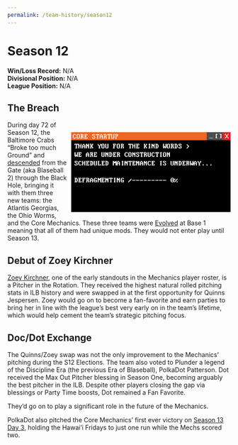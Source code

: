 ```yaml
---
permalink: /team-history/season12
---
```


# Season 12
**Win/Loss Record:** N/A  
**Divisional Position:** N/A  
**League Position:** N/A

## The Breach 

<img src="../assets/coreStartup.png" style="float: right; padding-left: 10px; padding-top: 25px"  width="360" 
alt="Hello World!">

During day 72 of Season 12, the Baltimore Crabs “Broke too much Ground” and [descended](https://www.blaseball.wiki/w/Ascension#Decension) 
from the Gate (aka Blaseball 2) through the Black Hole, bringing it with them three new teams: the Atlantis Georgias, 
the Ohio Worms, and the Core Mechanics. These three teams were [Evolved](https://www.blaseball.wiki/w/Evolution) at Base
1 meaning that all of them had unique mods. They would not enter play until Season 13.

## Debut of Zoey Kirchner

[Zoey Kirchner](/players/zoey-kirchner), one of the early standouts in the Mechanics player roster, is a Pitcher in the 
Rotation. They received the highest natural rolled pitching stats in ILB history and were swapped in at the first 
opportunity for Quinns Jespersen. Zoey would go on to become a fan-favorite and earn parties to bring her in line with 
the league’s best very early on in the team’s lifetime, which would help cement the team’s strategic pitching focus.

## Doc/Dot Exchange

The Quinns/Zoey swap was not the only improvement to the Mechanics’ pitching during the S12 Elections. The team also 
voted to Plunder a legend of the Discipline Era (the previous Era of Blaseball), PolkaDot Patterson. Dot received the 
Max Out Pitcher blessing in Season One, becoming arguably the best pitcher in the ILB. Despite other players closing the
gap via blessings or Party Time boosts, Dot remained a Fan Favorite.

They’d go on to play a significant role in the future of the Mechanics.

PolkaDot also pitched the Core Mechanics’ first ever victory on [Season 13 Day 3](https://reblase.sibr.dev/game/af672bbd-630d-4d6e-aa4a-9263c301afc7), 
holding the Hawai’i Fridays to just one run while the Mechs scored two.
